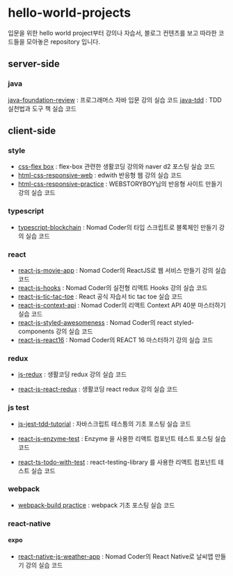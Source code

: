 # hello-world-projects

입문을 위한 hello world project부터 강의나 자습서, 블로그 컨텐츠를 보고 따라한 코드들을 모아놓은 repository 입니다.

## server-side

### java

[java-foundation-review](./java-foundation-review) : 프로그래머스 자바 입문 강의 실습 코드
[java-tdd](./java-tdd) : TDD 실천법과 도구 책 실습 코드

## client-side

### style

- [css-flex box](./css-flex-box) : flex-box 관련한 생활코딩 강의와 naver d2 포스팅 실습 코드
- [html-css-responsive-web](./html-css-responsive-web) : edwith 반응형 웹 강의 실습 코드
- [html-css-responsive-practice](./html-css-responsive-practice) : WEBSTORYBOY님의 반응형 사이트 만들기 강의 실습 코드

### typescript

- [typescript-blockchain](./typescript-blockchain) : Nomad Coder의 타입 스크립트로 블록체인 만들기 강의 실습 코드

### react

- [react-js-movie-app](./react-js-movie-app) : Nomad Coder의 ReactJS로 웹 서비스 만들기 강의 실습 코드
- [react-js-hooks](./react-js-hooks) : Nomad Coder의 실전형 리액트 Hooks 강의 실습 코드
- [react-js-tic-tac-toe](./react-tic-tac-toe) : React 공식 자습서 tic tac toe 실습 코드
- [react-js-context-api](./react-js-context-api) : Nomad Coder의 리액트 Context API 40분 마스터하기 실습 코드
- [react-js-styled-awesomeness](./react-js-styled-awesomeness) : Nomad Coder의 react styled-components 강의 실습 코드
- [react-js-react16](./react-js-react16) : Nomad Coder의 REACT 16 마스터하기 강의 실습 코드

### redux

- [js-redux](./js-redux) : 생활코딩 redux 강의 실습 코드

- [react-js-react-redux](./react-js-react-redux) : 생활코딩 react redux 강의 실습 코드

### js test

- [js-jest-tdd-tutorial](./js-jest-tdd-tutorial) : 자바스크립트 테스틍의 기초 포스팅 실습 코드

- [react-js-enzyme-test](./react-js-enzyme-test) : Enzyme 을 사용한 리액트 컴포넌트 테스트 포스팅 실습 코드

- [react-ts-todo-with-test](./react-ts-todo-with-test) :  react-testing-library 를 사용한 리액트 컴포넌트 테스트 실습 코드

### webpack

- [webpack-build practice](./webpack-build-practice) : webpack 기초 포스팅 실습 코드

### react-native

#### expo

- [react-native-js-weather-app](./react-native-js-weather-app) : Nomad Coder의 React Native로 날씨앱 만들기 강의 실습 코드
